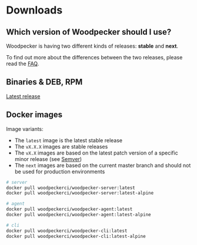 # Downloads

## Which version of Woodpecker should I use?

Woodpecker is having two different kinds of releases: **stable** and **next**.

To find out more about the differences between the two releases, please read the [FAQ](/faq).

## Binaries & DEB, RPM

[Latest release](https://github.com/woodpecker-ci/woodpecker/releases/latest)

## Docker images

Image variants:

- The `latest` image is the latest stable release
- The `vX.X.X` images are stable releases
- The `vX.X` images are based on the latest patch version of a specific minor release (see [Semver](https://semver.org/lang/))
- The `next` images are based on the current master branch and should not be used for production environments

``` bash
# server
docker pull woodpeckerci/woodpecker-server:latest
docker pull woodpeckerci/woodpecker-server:latest-alpine

# agent
docker pull woodpeckerci/woodpecker-agent:latest
docker pull woodpeckerci/woodpecker-agent:latest-alpine

# cli
docker pull woodpeckerci/woodpecker-cli:latest
docker pull woodpeckerci/woodpecker-cli:latest-alpine
```

